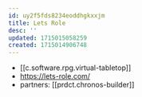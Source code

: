 ```yaml
---
id: uy2f5fds8234eoddhgkxxjm
title: Lets Role
desc: ''
updated: 1715015058259
created: 1715014906748
---
```


- [[c.software.rpg.virtual-tabletop]]
- https://lets-role.com/
- partners: [[prdct.chronos-builder]]